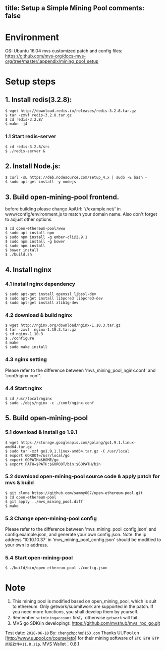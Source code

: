 title: Setup a Simple Mining Pool
comments: false
---

# Environment
OS: Ubuntu 16.04
mvs customized patch and config files: <https://github.com/mvs-org/docs-mvs-org/tree/master/.appendix/mining_pool_setup>

# Setup steps
## 1. Install redis(3.2.8):
```
$ wget http://download.redis.io/releases/redis-3.2.8.tar.gz
$ tar -zxvf redis-3.2.8.tar.gz
$ cd redis-3.2.8/
$ make -j4
```

### 1.1 Start redis-server
```
$ cd redis-3.2.8/src
$ ./redis-server &
```

## 2. Install Node.js:
```
$ curl -sL https://deb.nodesource.com/setup_4.x | sudo -E bash -
$ sudo apt-get install -y nodejs
```

## 3. Build open-mining-pool frontend. 
before building please change ApiUrl: '//example.net/' in www/config/environment.js to match your domain name. Also don't forget to adjust other options.
```
$ cd open-ethereum-pool/www
$ sudo apt install npm
$ sudo npm install -g ember-cli@2.9.1
$ sudo npm install -g bower
$ sudo npm install
$ bower install
$ ./build.sh
```

## 4. Install nginx

### 4.1 install nginx dependency
```
$ sudo apt-get install openssl libssl-dev
$ sudo apt-get install libpcre3 libpcre3-dev
$ sudo apt-get install zlib1g-dev
```

### 4.2 download & build nginx
```
$ wget http://nginx.org/download/nginx-1.10.3.tar.gz
$ tar -zxvf  nginx-1.10.3.tar.gz
$ cd nginx-1.10.3
$ ./configure
$ make 
$ sudo make install
```

### 4.3 nginx setting
Please refer to the difference between 'mvs_mining_pool_nginx.conf' and 'conf/nginx.conf'.

### 4.4 Start nginx
```
$ cd /usr/local/nginx
$ sudo ./objs/nginx -c ./conf/nginx.conf
```

## 5. Build open-mining-pool

### 5.1 download & install go 1.9.1
```
$ wget https://storage.googleapis.com/golang/go1.9.1.linux-amd64.tar.gz
$ sudo tar -xzf go1.9.1.linux-amd64.tar.gz -C /usr/local
$ export GOROOT=/usr/local/go
$ export GOPATH=$HOME/go
$ export PATH=$PATH:$GOROOT/bin:$GOPATH/bin
```

### 5.2 download open-mining-pool source code & apply patch for mvs & build
```
$ git clone https://github.com/sammy007/open-ethereum-pool.git
$ cd open-ethereum-pool
$ git apply ../mvs_mining_pool.diff
$ make
```

### 5.3 Change open-mining-pool config
Please refer to the difference between 'mvs_mining_pool_config.json' and config.example.json, and generate your own config.json.
Note: the ip address '10.10.10.37' in 'mvs_mining_pool_config.json' should be modified to your own ip address.

### 5.4 Start open-mining-pool
```
$ ./build/bin/open-ethereum-pool ./config.json
```

# Note
1. This mining pool is modified based on open_mining_pool, which is suit to ethereum. Only getwork/submitwork are supported in the patch. If you need more functions, you shall develop them by yourself.
2. Remember `setminingaccount` first，otherwise `getwork` will fail.
3. MVS go SDK(in developing): https://github.com/mvshub/mvs_rpc_go.git

Test date: `2018-06-18`
By: `chengzhpchn@163.com`
Thanks UUPool.cn [http://www.uupool.cn/course/etp] for their mining software of `ETC ETH ETP原版软件v11.8.zip`.
MVS Wallet：0.8.1
